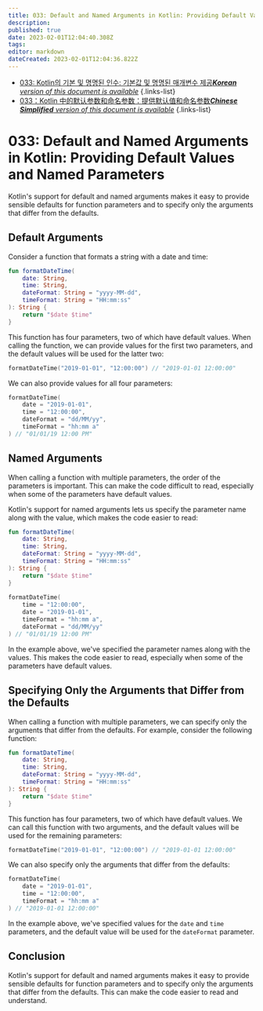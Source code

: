 ```yaml
---
title: 033: Default and Named Arguments in Kotlin: Providing Default Values and Named Parameters
description: 
published: true
date: 2023-02-01T12:04:40.308Z
tags: 
editor: markdown
dateCreated: 2023-02-01T12:04:36.822Z
---
```


- [033: Kotlin의 기본 및 명명된 인수: 기본값 및 명명된 매개변수 제공***Korean** version of this document is available*](/ko/Knowledge-base/Kotlin/Learning/033-default-and-named-arguments-in-kotlin-providing-default-values-and-named-parameters)
{.links-list}
- [033：Kotlin 中的默认参数和命名参数：提供默认值和命名参数***Chinese Simplified** version of this document is available*](/zh/Knowledge-base/Kotlin/Learning/033-default-and-named-arguments-in-kotlin-providing-default-values-and-named-parameters)
{.links-list}



# 033: Default and Named Arguments in Kotlin: Providing Default Values and Named Parameters

Kotlin's support for default and named arguments makes it easy to provide sensible defaults for function parameters and to specify only the arguments that differ from the defaults.

## Default Arguments

Consider a function that formats a string with a date and time:

```kotlin
fun formatDateTime(
    date: String,
    time: String,
    dateFormat: String = "yyyy-MM-dd",
    timeFormat: String = "HH:mm:ss"
): String {
    return "$date $time"
}
```

This function has four parameters, two of which have default values. When calling the function, we can provide values for the first two parameters, and the default values will be used for the latter two:

```kotlin
formatDateTime("2019-01-01", "12:00:00") // "2019-01-01 12:00:00"
```

We can also provide values for all four parameters:

```kotlin
formatDateTime(
    date = "2019-01-01",
    time = "12:00:00",
    dateFormat = "dd/MM/yy",
    timeFormat = "hh:mm a"
) // "01/01/19 12:00 PM"
```

## Named Arguments

When calling a function with multiple parameters, the order of the parameters is important. This can make the code difficult to read, especially when some of the parameters have default values.

Kotlin's support for named arguments lets us specify the parameter name along with the value, which makes the code easier to read:

```kotlin
fun formatDateTime(
    date: String,
    time: String,
    dateFormat: String = "yyyy-MM-dd",
    timeFormat: String = "HH:mm:ss"
): String {
    return "$date $time"
}
 
formatDateTime(
    time = "12:00:00",
    date = "2019-01-01",
    timeFormat = "hh:mm a",
    dateFormat = "dd/MM/yy"
) // "01/01/19 12:00 PM"
```

In the example above, we've specified the parameter names along with the values. This makes the code easier to read, especially when some of the parameters have default values.

## Specifying Only the Arguments that Differ from the Defaults

When calling a function with multiple parameters, we can specify only the arguments that differ from the defaults. For example, consider the following function:

```kotlin
fun formatDateTime(
    date: String,
    time: String,
    dateFormat: String = "yyyy-MM-dd",
    timeFormat: String = "HH:mm:ss"
): String {
    return "$date $time"
}
```

This function has four parameters, two of which have default values. We can call this function with two arguments, and the default values will be used for the remaining parameters:

```kotlin
formatDateTime("2019-01-01", "12:00:00") // "2019-01-01 12:00:00"
```

We can also specify only the arguments that differ from the defaults:

```kotlin
formatDateTime(
    date = "2019-01-01",
    time = "12:00:00",
    timeFormat = "hh:mm a"
) // "2019-01-01 12:00:00"
```

In the example above, we've specified values for the `date` and `time` parameters, and the default value will be used for the `dateFormat` parameter.

## Conclusion

Kotlin's support for default and named arguments makes it easy to provide sensible defaults for function parameters and to specify only the arguments that differ from the defaults. This can make the code easier to read and understand.
